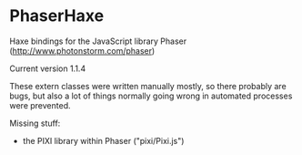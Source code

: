 PhaserHaxe
==========

Haxe bindings for the JavaScript library Phaser (http://www.photonstorm.com/phaser)

Current version 1.1.4

These extern classes were written manually mostly, so there probably are bugs, but also a lot of things normally going wrong in automated processes were prevented.

Missing stuff:
- the PIXI library within Phaser ("pixi/Pixi.js")